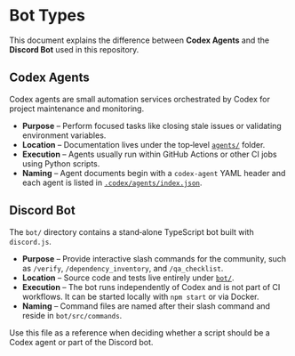 # Bot Types

This document explains the difference between **Codex Agents** and the **Discord Bot** used in this repository.

## Codex Agents

Codex agents are small automation services orchestrated by Codex for project maintenance and monitoring.

- **Purpose** – Perform focused tasks like closing stale issues or validating environment variables.
- **Location** – Documentation lives under the top‑level [`agents/`](../agents/) folder.
- **Execution** – Agents usually run within GitHub Actions or other CI jobs using Python scripts.
- **Naming** – Agent documents begin with a `codex-agent` YAML header and each agent is listed in [`.codex/agents/index.json`](../.codex/agents/index.json).

## Discord Bot

The `bot/` directory contains a stand‑alone TypeScript bot built with `discord.js`.

- **Purpose** – Provide interactive slash commands for the community, such as `/verify`, `/dependency_inventory`, and `/qa_checklist`.
- **Location** – Source code and tests live entirely under [`bot/`](../bot/).
- **Execution** – The bot runs independently of Codex and is not part of CI workflows. It can be started locally with `npm start` or via Docker.
- **Naming** – Command files are named after their slash command and reside in `bot/src/commands`.

Use this file as a reference when deciding whether a script should be a Codex agent or part of the Discord bot.

